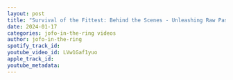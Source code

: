 ```yaml
---
layout: post
title: "Survival of the Fittest: Behind the Scenes - Unleashing Raw Passion in the Ring and on the Mic!"
date: 2024-01-17
categories: jofo-in-the-ring videos
author: jofo-in-the-ring
spotify_track_id: 
youtube_video_id: LVw1Gaf1yuo
apple_track_id: 
youtube_metadata: 
---
```


